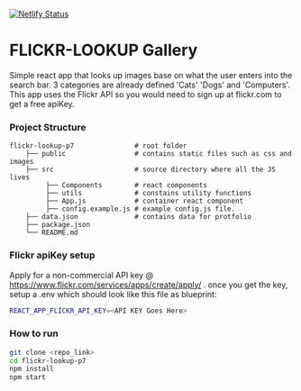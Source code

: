 [![Netlify Status](https://api.netlify.com/api/v1/badges/110add6e-f95c-465e-a6ce-a81a543744ee/deploy-status)](https://app.netlify.com/sites/flickr-lookup/deploys)

# FLICKR-LOOKUP Gallery 
Simple react app that looks up images base on what the user enters into the search bar. 3 categories are already defined 'Cats' 'Dogs' and 'Computers'. This app uses the Flickr API so you would need to sign up at flickr.com to get a free apiKey. 
### Project Structure

    flickr-lookup-p7               # root folder
        ├── public                 # contains static files such as css and images
        ├── src                    # source directory where all the JS lives 
             ├── Components        # react components 
             ├── utils             # constains utility functions
             ├── App.js            # container react component
             ├── config.example.js # example config.js file. 
        ├── data.json              # contains data for protfolio
        ├── package.json          
        └── README.md

### Flickr apiKey setup
Apply for a non-commercial API key @ https://www.flickr.com/services/apps/create/apply/ . 
once you get the key, setup a .env which should look like this file as blueprint:

```sh
REACT_APP_FLICKR_API_KEY=<API KEY Goes Here>
```

### How to run
```sh
git clone <repo_link>
cd flickr-lookup-p7
npm install
npm start
```
